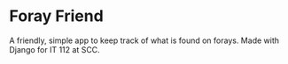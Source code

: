 # Foray Friend
A friendly, simple app to keep track of what is found on forays. Made with Django for IT 112 at SCC.
